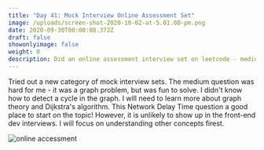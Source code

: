 ```yaml
---
title: "Day 41: Mock Interview Online Assessment Set"
image: /uploads/screen-shot-2020-10-02-at-5.01.00-pm.png
date: 2020-09-30T00:00:08.372Z
draft: false
showonlyimage: false
weight: 0
description: Did an online assessment interview set on leetcode - medium question was harder
---
```

Tried out a new category of mock interview sets. The medium question was hard for me - it was a graph problem, but was fun to solve. I didn't know how to detect a cycle in the graph. I will need to learn more about graph theory and Dijkstra's algorithm. This Network Delay Time question a good place to start on the topic! However, it is unlikely to show up in the front-end dev interviews. I will focus on understanding other concepts firest. 



![online accessment](/uploads/screen-shot-2020-10-02-at-5.01.00-pm.png "online accessment")